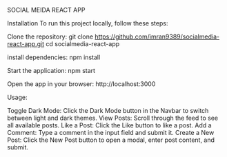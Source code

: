 SOCIAL MEIDA REACT APP

Installation
To run this project locally, follow these steps:

Clone the repository: git clone https://github.com/imran9389/socialmedia-react-app.git
cd socialmedia-react-app

install dependencies: npm install

Start the application: npm start

Open the app in your browser: http://localhost:3000

Usage:

Toggle Dark Mode: Click the Dark Mode button in the Navbar to switch between light and dark themes.
View Posts: Scroll through the feed to see all available posts.
Like a Post: Click the Like button to like a post.
Add a Comment: Type a comment in the input field and submit it.
Create a New Post: Click the New Post button to open a modal, enter post content, and submit.
